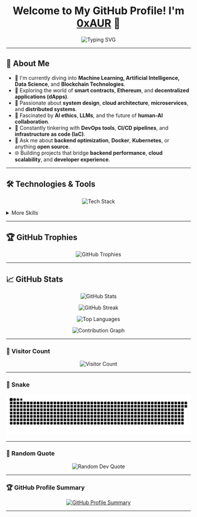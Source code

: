 <h1 align="center">Welcome to My GitHub Profile! I'm <a href="https://github.com/0xAUR" target="_blank">0xAUR</a> 👋</h1>

<p align="center">
  <img src="https://readme-typing-svg.herokuapp.com?font=Fira+Code&size=28&pause=1000&color=F75C7E&center=true&width=500&lines=Backend+Developer;AI%2FML+Explorer;DSAI+Enthusiast;Building+The+Future" alt="Typing SVG" />
</p>

---

## 🚀 About Me

- 🌱 I'm currently diving into **Machine Learning, Artificial Intelligence, Data Science**, and **Blockchain Technologies**.  
- 🔗 Exploring the world of **smart contracts**, **Ethereum**, and **decentralized applications (dApps)**.  
- 🔭 Passionate about **system design**, **cloud architecture**, **microservices**, and **distributed systems**.  
- 🧠 Fascinated by **AI ethics**, **LLMs**, and the future of **human-AI collaboration**.  
- 🧰 Constantly tinkering with **DevOps tools**, **CI/CD pipelines**, and **infrastructure as code (IaC)**.  
- 💬 Ask me about **backend optimization**, **Docker**, **Kubernetes**, or anything **open source**.  
- 🌐 Building projects that bridge **backend performance**, **cloud scalability**, and **developer experience**.

---

## 🛠️ Technologies & Tools

<p align="center">
  <img src="https://skillicons.dev/icons?i=python,django,flask,fastapi,java,spring,js,ts,nodejs,express,graphql,postgres,mongodb,redis,aws,azure,docker,kubernetes,linux,git,github,rust,go,terraform,ansible,vim,solidity&theme=dark" alt="Tech Stack" />
</p>

<details>
  <summary>More Skills</summary>
  
  ### Languages
  ![Python](https://img.shields.io/badge/-Python-3776AB?style=flat-square&logo=python&logoColor=white)
  ![JavaScript](https://img.shields.io/badge/-JavaScript-F7DF1E?style=flat-square&logo=javascript&logoColor=black)
  ![TypeScript](https://img.shields.io/badge/-TypeScript-007ACC?style=flat-square&logo=typescript&logoColor=white)
  ![Rust](https://img.shields.io/badge/-Rust-000000?style=flat-square&logo=rust&logoColor=white)
  
  ### DevOps & Cloud
  ![AWS](https://img.shields.io/badge/-AWS-232F3E?style=flat-square&logo=amazon-aws&logoColor=white)
  ![GitHub Actions](https://img.shields.io/badge/-GitHub_Actions-2088FF?style=flat-square&logo=github-actions&logoColor=white)
  ![Terraform](https://img.shields.io/badge/-Terraform-7B42BC?style=flat-square&logo=terraform&logoColor=white)
</details>

---

## 🏆 GitHub Trophies

<p align="center">
  <img src="https://github-trophies.vercel.app/?username=0xAUR&theme=radical&no-frame=false&no-bg=true&margin-w=5" alt="GitHub Trophies" />
</p>

---

## 📈 GitHub Stats

<p align="center">
  <img src="https://github-readme-stats.vercel.app/api?username=0xAUR&show_icons=true&theme=radical&count_private=true&include_all_commits=true&hide_border=true" alt="GitHub Stats" />
</p>

<p align="center">
  <img src="https://github-readme-streak-stats.herokuapp.com?user=0xAUR&theme=radical&date_format=M%20j%5B%2C%20Y%5D&hide_border=true" alt="GitHub Streak" />
</p>

<p align="center">
  <img src="https://github-readme-stats.vercel.app/api/top-langs/?username=0xAUR&layout=compact&theme=radical&hide_border=true&langs_count=8" alt="Top Languages" />
</p>

<!-- Activity Graph -->
<p align="center">
  <img src="https://github-readme-activity-graph.vercel.app/graph?username=0xAUR&theme=radical&hide_border=true" alt="Contribution Graph" />
</p>

---

### 👀 Visitor Count
<p align="center">
  <img src="https://profile-counter.glitch.me/0xAUR/count.svg" alt="Visitor Count" />
</p>

---

### 🐍 Snake
<p align="center">
  <a href="https://github.com/0xAUR">
    <img src="https://raw.githubusercontent.com/0xAUR/snake/refs/heads/output/github-contribution-grid-snake-dark.svg" alt="GitHub Snake Game" />
  </a>
</p>

---

### 📝 Random Quote
<p align="center">
  <img src="https://quotes-github-readme.vercel.app/api?type=horizontal&theme=radical" alt="Random Dev Quote" />
</p>

---

### 🏆 GitHub Profile Summary

<p align="center">
  <a href="https://github.com/0xAUR">
    <img src="https://github-profile-summary-cards.vercel.app/api/cards/profile-details?username=0xAUR&theme=radical" alt="GitHub Profile Summary" />
  </a>
</p>

---

